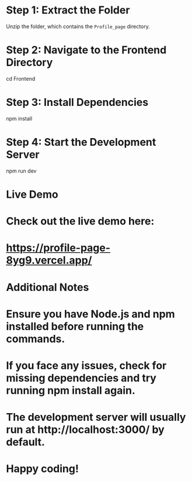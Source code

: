 # Step 1: Extract the Folder
Unzip the folder, which contains the `Profile_page` directory.

# Step 2: Navigate to the Frontend Directory
cd Frontend

# Step 3: Install Dependencies
npm install

# Step 4: Start the Development Server
npm run dev

# Live Demo
# Check out the live demo here:
# https://profile-page-8yg9.vercel.app/

# Additional Notes
# Ensure you have Node.js and npm installed before running the commands.
# If you face any issues, check for missing dependencies and try running npm install again.
# The development server will usually run at http://localhost:3000/ by default.

# Happy coding!
